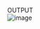 OUTPUT<br>
![image](https://user-images.githubusercontent.com/105124943/218750853-5375e486-081e-4012-a98b-1453da3e4b18.png)

